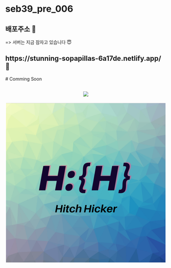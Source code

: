 # seb39_pre_006

## 배포주소 💎
=> 서버는 지금 잠자고 있습니다 😇

<p align="justify">

</p>
 <h2>https://stunning-sopapillas-6a17de.netlify.app/ 💎</h2>

<p align="center">

<p>
<p>
# Comming Soon
</p>

</p>
<p align="center">
  <br>
  <img src="./newWave.gif">
  <br>
 <br>
  <img src="./logo.png">
  <br>
</p>




</p>

<br>

<!-- ## 기술 스택

| JavaScript | Spring Boot |  React   |  Node   |
| :--------: | :---------: | :------: | :-----: |
|   ![js]    |    ![sb]    | ![react] | ![node] |
 -->
<br>

<!-- ## 구현 기능

### 기능 1

### 기능 2

### 기능 3

### 기능 4

<br>

## 배운 점 & 아쉬운 점

<p align="justify">

</p>

<br>

## 라이센스 -->

<!-- Stack Icon Refernces -->

[js]: /svg/js.svg
[sb]: /svg/sb.svg
[react]: /svg/react.svg
[node]: /svg/node.svg
